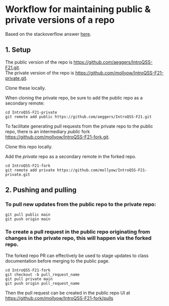# Workflow for maintaining public & private versions of a repo
Based on the stackoverflow answer [here](https://stackoverflow.com/a/30352360/5339706). 

## 1. Setup 

The public version of the repo is <https://github.com/aeggers/IntroQSS-F21.git>.  \
The private version of the repo is <https://github.com/mollyow/IntroQSS-F21-private.git>. 

Clone these locally. 

When cloning the private repo, be sure to add the public repo as a secondary remote:

    cd IntroQSS-F21-private
    git remote add public https://github.com/aeggers/IntroQSS-F21.git


To facilitate generating pull requests from the private repo to the public repo, there is an intermediary *public* fork <https://github.com/mollyow/IntroQSS-F21-fork.git>.

Clone this repo locally. 

Add the *private* repo as a secondary remote in the forked repo. 

    cd IntroQSS-F21-fork
    git remote add private https://github.com/mollyow/IntroQSS-F21-private.git

## 2. Pushing and pulling

### To pull new updates from the public repo to the private repo:
    git pull public main 
    git push origin main

### To create a pull request in the public repo originating from changes in the private repo, this will happen via the forked repo. 
The forked repo PR can effectively be used to stage updates to class documentation before merging to the public page. 

    cd IntroQSS-F21-fork
    git checkout -b pull_request_name
    git pull private main
    git push origin pull_request_name
    
Then the pull request can be created in the public repo UI at <https://github.com/mollyow/IntroQSS-F21-fork/pulls>
